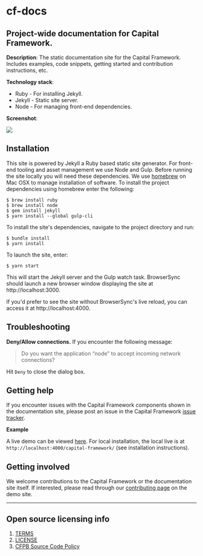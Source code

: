 # cf-docs
## Project-wide documentation for Capital Framework.

**Description**: The static documentation site for the Capital Framework. Includes examples, code snippets, getting started and contribution instructions, etc.

**Technology stack**:
- Ruby - For installing Jekyll.
- Jekyll - Static site server.
- Node - For managing front-end dependencies.

**Screenshot**:

![](https://raw.githubusercontent.com/cfpb/capital-framework/gh-pages/screenshot.png)

## Installation

This site is powered by Jekyll a Ruby based static site generator. For front-end tooling and asset management we use Node and Gulp. Before running the site locally you will need these dependencies. We use [homebrew](http://brew.sh/) on Mac OSX to manage installation of software. To install the project dependencies using homebrew enter the following:

```shell
$ brew install ruby
$ brew install node
$ gem install jekyll
$ yarn install --global gulp-cli
```


To install the site's dependencies, navigate to the project directory and run:

```shell
$ bundle install
$ yarn install
```

To launch the site, enter:

```shell
$ yarn start
```

This will start the Jekyll server and the Gulp watch task. BrowserSync should launch a new browser window displaying the site at http://localhost:3000.

If you'd prefer to see the site without BrowserSync's live reload, you can access it at http://localhost:4000.

## Troubleshooting

**Deny/Allow connections.** If you encounter the following message:

> Do you want the application “node” to accept incoming network connections?

Hit `Deny` to close the dialog box.

## Getting help

If you encounter issues with the Capital Framework components shown in the documentation site, please post an issue in the Capital Framework [issue tracker](https://github.com/cfpb/capital-framework/issues/).

**Example**

A live demo can be viewed [here](http://cfpb.github.io/capital-framework).
For local installation, the local live is at `http://localhost:4000/capital-framework/` (see installation instructions).

## Getting involved

We welcome contributions to the Capital Framework or the documentation site itself. If interested, please read through our [contributing page](http://cfpb.github.io/capital-framework/contributing/) on the demo site.

----

## Open source licensing info
1. [TERMS](TERMS.md)
2. [LICENSE](LICENSE)
3. [CFPB Source Code Policy](https://github.com/cfpb/source-code-policy/)
